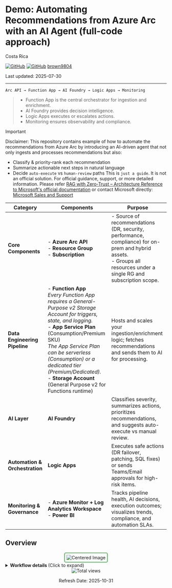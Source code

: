 # Demo: Automating Recommendations from Azure Arc with an AI Agent (full-code approach)

Costa Rica

[![GitHub](https://badgen.net/badge/icon/github?icon=github&label)](https://github.com)
[![GitHub](https://img.shields.io/badge/--181717?logo=github&logoColor=ffffff)](https://github.com/)
[brown9804](https://github.com/brown9804)

Last updated: 2025-07-30

-----------------------------

`Arc API → Function App → AI Foundry → Logic Apps → Monitoring`

> - Function App is the central orchestrator for ingestion and enrichment.
> - AI Foundry provides decision intelligence.
> - Logic Apps executes or escalates actions.
> - Monitoring ensures observability and compliance.

> [!IMPORTANT]
> Disclaimer: This repository contains example of how to automate the recommendations from Azure Arc by introducing an AI-driven agent that not only ingests and processes recommendations but also:
>   - Classify & priority-rank each recommendation
>   - Summarize actionable next steps in natural language
>   - Decide `auto-execute` vs `human-review` paths
>  This is `just a guide`. It is not an official solution. For official guidance, support, or more detailed information. Please refer [RAG with Zero-Trust – Architecture Reference to Microsoft's official documentation](https://github.com/Azure/GPT-RAG) or contact Microsoft directly: [Microsoft Sales and Support](https://support.microsoft.com/contactus?ContactUsExperienceEntryPointAssetId=S.HP.SMC-HOME)

| **Category**                   | **Components**| **Purpose**                                                                                                      |
|--------------------------------|-----------------------------------------------------------------------------------------------------------------------------------------------------------------------------------------------------------------------------------------------------------------------|-------------------------------------------------------------------------------------------------------------------|
| **Core Components**            | - **Azure Arc API**<br>- **Resource Group**<br>- **Subscription**| - Source of recommendations (DR, security, performance, compliance) for on-prem and hybrid assets.<br>- Groups all resources under a single RG and subscription scope. |
| **Data Engineering Pipeline**  | - **Function App**<br>  *Every Function App requires a General-Purpose v2 Storage Account for triggers, state, and logging.*<br>- **App Service Plan** (Consumption/Premium SKU)<br>  *The App Service Plan can be serverless (Consumption) or a dedicated tier (Premium/Dedicated).*<br>- **Storage Account** (General Purpose v2 for Functions runtime) | Hosts and scales your ingestion/enrichment logic; fetches recommendations and sends them to AI for processing.   |
| **AI Layer**                   | **AI Foundry**| Classifies severity, summarizes actions, prioritizes recommendations, and suggests auto-execute vs manual review. |
| **Automation & Orchestration** | **Logic Apps**| Executes safe actions (DR failover, patching, SQL fixes) or sends Teams/Email approvals for high-risk items.      |
| **Monitoring & Governance**    | - **Azure Monitor + Log Analytics Workspace**<br>- **Power BI**| Tracks pipeline health, AI decisions, execution outcomes; visualizes trends, compliance, and automation SLAs.    |

## Overview 


<div align="center">
  <img src="https://github.com/user-attachments/assets/48774cdd-ba27-404c-b7fc-a124fd176e2a" alt="Centered Image" style="border: 2px solid #4CAF50; border-radius: 5px; padding: 5px;"/>
</div>

<details>
<summary><b> Workflow details </b> (Click to expand)</summary>
      
1. Azure Arc API (Source)
      - Acts as the entry point for all recommendations (DR, security, performance, compliance).
      - Provides raw JSON data about advisories from on-prem and hybrid resources.
2. Function App (with App Service Plan + Storage Account): Ingest and process recommendations.
      - Periodically calls Azure Arc API to fetch recommendations.
      - Stores raw data temporarily in the Storage Account.
      - Sends the data to the AI layer for enrichment.
3. AI Foundry: Adds intelligence to the pipeline.
      - Receives raw recommendations from the Function App.
      - Uses LLM models to:
          - Classify severity (High/Medium/Low).
          - Summarize recommendations in plain language.
          - Suggest whether to auto-execute or require manual review.
      - Returns enriched recommendations back to the Function App for storage and orchestration.
4. Logic Apps: Orchestrates actions based on AI decisions.
      - Reads enriched recommendations.
      - If `autoExecute = true`, triggers automation tasks (e.g., DR failover, patching, SQL index creation).
      - If `manualReview = true`, sends Teams or email notifications for approval.
5. Monitoring & Governance:
      - **Azure Monitor + Log Analytics Workspace**:
          - Collects telemetry from Function App, Logic Apps, and AI calls.
          - Tracks pipeline health, execution outcomes, and AI decision logs.
      - **Power BI**: Connects to Log Analytics or SQL data to visualize.
          - Number of recommendations processed.
          - Auto-executed vs manual approvals.
          - SLA compliance and risk reduction trends.
</details>


<!-- START BADGE -->
<div align="center">
  <img src="https://img.shields.io/badge/Total%20views-1292-limegreen" alt="Total views">
  <p>Refresh Date: 2025-10-31</p>
</div>
<!-- END BADGE -->
